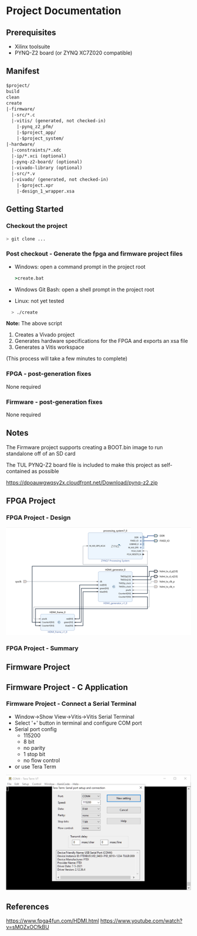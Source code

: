 # Project Documentation

## Prerequisites

- Xilinx toolsuite
- PYNQ-Z2 board (or ZYNQ XC7Z020 compatible)

## Manifest

```code
$project/
build
clean
create
|-firmware/
  |-src/*.c
  |-vitis/ (generated, not checked-in)
    |-pynq_z2_pfm/
    |-$project_app/
    |-$project_system/
|-hardware/
  |-constraints/*.xdc
  |-ip/*.xci (optional)
  |-pynq-z2-board/ (optional)
  |-vivado-library (optional)
  |-src/*.v
  |-vivado/ (generated, not checked-in)
    |-$project.xpr
    |-design_1_wrapper.xsa
```

## Getting Started

### Checkout the project

```sh
> git clone ...
```

### Post checkout - Generate the fpga and firmware project files

- Windows: open a command prompt in the project root

  ```cmd
  >create.bat
  ```

- Windows Git Bash: open a shell prompt in the project root

- Linux: not yet tested

```sh
  > ./create
```

**Note:** The above script

1. Creates a Vivado project
2. Generates hardware specifications for the FPGA and exports an xsa file
3. Generates a Vitis workspace

(This process will take a few minutes to complete)

### FPGA - post-generation fixes

None required

### Firmware - post-generation fixes

None required

## Notes

The Firmware project supports creating a BOOT.bin image to run standalone off of an SD card

The TUL PYNQ-Z2 board file is included to make this project as self-contained as possible

<https://dpoauwgwqsy2x.cloudfront.net/Download/pynq-z2.zip>

## FPGA Project

### FPGA Project - Design

<img src="./block_design.png" width="1024" />

### FPGA Project - Summary

## Firmware Project

## Firmware Project - C Application

### Firmware Project - Connect a Serial Terminal

- Window->Show View->Vitis->Vitis Serial Terminal
- Select '+' button in terminal and configure COM port
- Serial port config
  - 115200
  - 8 bit
  - no parity
  - 1 stop bit
  - no flow control
- or use Tera Term

<img src="./teraterm-cfg.png" width="800" />

## References

<https://www.fpga4fun.com/HDMI.html>
<https://www.youtube.com/watch?v=sMOZxOCfkBU>
